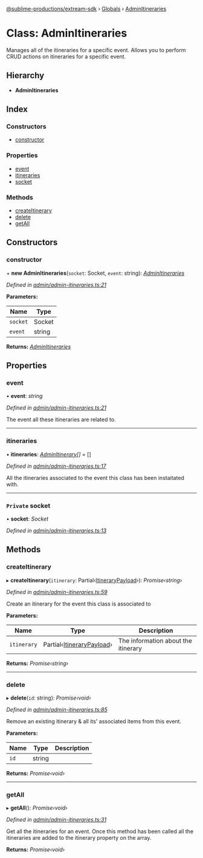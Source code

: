 [@sublime-productions/extream-sdk](../README.md) › [Globals](../globals.md) › [AdminItineraries](adminitineraries.md)

# Class: AdminItineraries

Manages all of the itineraries for a specific event. Allows you to perform CRUD actions on itineraries for a specific event.

## Hierarchy

* **AdminItineraries**

## Index

### Constructors

* [constructor](adminitineraries.md#constructor)

### Properties

* [event](adminitineraries.md#event)
* [itineraries](adminitineraries.md#itineraries)
* [socket](adminitineraries.md#private-socket)

### Methods

* [createItinerary](adminitineraries.md#createitinerary)
* [delete](adminitineraries.md#delete)
* [getAll](adminitineraries.md#getall)

## Constructors

###  constructor

\+ **new AdminItineraries**(`socket`: Socket, `event`: string): *[AdminItineraries](adminitineraries.md)*

*Defined in [admin/admin-itineraries.ts:21](https://github.com/Extream-SaaS/ex-sdk/blob/ed34b16/src/admin/admin-itineraries.ts#L21)*

**Parameters:**

Name | Type |
------ | ------ |
`socket` | Socket |
`event` | string |

**Returns:** *[AdminItineraries](adminitineraries.md)*

## Properties

###  event

• **event**: *string*

*Defined in [admin/admin-itineraries.ts:21](https://github.com/Extream-SaaS/ex-sdk/blob/ed34b16/src/admin/admin-itineraries.ts#L21)*

The event all these itineraries are related to.

___

###  itineraries

• **itineraries**: *[AdminItinerary](adminitinerary.md)[]* = []

*Defined in [admin/admin-itineraries.ts:17](https://github.com/Extream-SaaS/ex-sdk/blob/ed34b16/src/admin/admin-itineraries.ts#L17)*

All the itineraries associated to the event this class has been instaitated with.

___

### `Private` socket

• **socket**: *Socket*

*Defined in [admin/admin-itineraries.ts:13](https://github.com/Extream-SaaS/ex-sdk/blob/ed34b16/src/admin/admin-itineraries.ts#L13)*

## Methods

###  createItinerary

▸ **createItinerary**(`itinerary`: Partial‹[ItineraryPayload](../interfaces/itinerarypayload.md)›): *Promise‹string›*

*Defined in [admin/admin-itineraries.ts:59](https://github.com/Extream-SaaS/ex-sdk/blob/ed34b16/src/admin/admin-itineraries.ts#L59)*

Create an itinerary for the event this class is associated to

**Parameters:**

Name | Type | Description |
------ | ------ | ------ |
`itinerary` | Partial‹[ItineraryPayload](../interfaces/itinerarypayload.md)› | The information about the itinerary  |

**Returns:** *Promise‹string›*

___

###  delete

▸ **delete**(`id`: string): *Promise‹void›*

*Defined in [admin/admin-itineraries.ts:85](https://github.com/Extream-SaaS/ex-sdk/blob/ed34b16/src/admin/admin-itineraries.ts#L85)*

Remove an existing itinerary & all its' associated items from this event.

**Parameters:**

Name | Type | Description |
------ | ------ | ------ |
`id` | string |   |

**Returns:** *Promise‹void›*

___

###  getAll

▸ **getAll**(): *Promise‹void›*

*Defined in [admin/admin-itineraries.ts:31](https://github.com/Extream-SaaS/ex-sdk/blob/ed34b16/src/admin/admin-itineraries.ts#L31)*

Get all the itineraries for an event. Once this method has been called all the itineraries are added to the itinerary property on the array.

**Returns:** *Promise‹void›*
